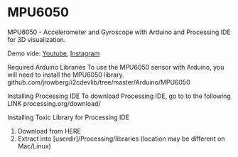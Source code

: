 # MPU6050
MPU6050 - Accelerometer and Gyroscope with Arduino and Processing IDE for 3D visualization.

Demo vide: [Youtube](https://youtube.com/shorts/l07aA6tn2og), [Instagram](https://www.instagram.com/reel/C1wiwcEJd7o/)

Required Arduino Libraries
To use the MPU6050 sensor with Arduino, you will need to install the MPU6050 library.
github.com/jrowberg/i2cdevlib/tree/master/Arduino/MPU6050


Installing Processing IDE
To download Processing IDE, go to to the following LINK
processing.org/download/

Installing Toxic Library for Processing IDE
1. Download from HERE
2. Extract into [userdir]/Processing/libraries (location may be different on Mac/Linux)



